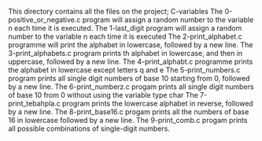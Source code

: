 This directory contains all the files on the project; C-variables
The 0-positive_or_negative.c program will assign a random number to the variable n each time it is executed.
The 1-last_digit program will assign a random number to the variable n each time it is executed
The 2-print_alphabet.c programme will print the alphabet in lowercase, followed by a new line.
The 3-print_alphabets.c program prints th alphabet in lowercase, and then in uppercase, followed by a new line.
The 4-print_alphabt.c programme prints the alphabet in lowercase except letters q and e
The 5-print_numbers.c program prints all single digit numbers of base 10 starting from 0, followed by a new line.
The 6-print_numberz.c progam prints all single digit numbers of base 10 from 0 without using the variable type char
The 7-print_tebahpla.c program prints the lowercase alphabet in reverse, followed by a new line.
The 8-print_base16.c progam prints all the numbers of base 16 in lowercase followed by a new line.
The 9-print_comb.c progam prints all possible combinations of single-digit numbers.
